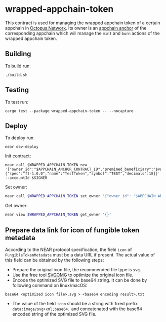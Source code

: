# wrapped-appchain-token

This contract is used for managing the wrapped appchain token of a certain appchain in [Octopus Network](https://oct.network). Its owner is an [appchain anchor](https://github.com/octopus-network/octopus-appchain-anchor) of the corresponding appchain which will manage the `mint` and `burn` actions of the wrapped appchain token.

## Building

To build run:

```shell
./build.sh
```

## Testing

To test run:

```shell
cargo test --package wrapped-appchain-token -- --nocapture
```

## Deploy

To deploy run:

```shell
near dev-deploy
```

Init contract:

```shell
near call $WRAPPED_APPCHAIN_TOKEN new '{"owner_id":"$APPCHAIN_ANCHOR_CONTRACT_ID","premined_beneficiary":"$valid_account_id","premined_balance":"$premined_balance","metadata":{"spec":"ft-1.0.0","name":"TestToken","symbol":"TEST","decimals":18}}' --accountId $SIGNER
```

Set owner:

```bash
near call $WRAPPED_APPCHAIN_TOKEN set_owner '{"owner_id": "$APPCHAIN_ANCHOR_CONTRACT_ID"}' --accountId $SIGNER
```

Get owner:

```bash
near view $WRAPPED_APPCHAIN_TOKEN get_owner '{}'
```

## Prepare data link for icon of fungible token metadata

According to the NEAR protocol specification, the field `icon` of `FungibleTokenMetadata` must be a data URL if present. The actual value of this field can be obtained by the following steps:

* Prepare the original icon file, the recommended file type is `svg`.
* Use the free tool [SVGOMG](https://jakearchibald.github.io/svgomg/) to optimize the original icon file.
* Encode the optimized SVG file to base64 string. It can be done by following command on linux/macOS:

```shell
base64 <optimized icon file>.svg > <base64 encoding result>.txt
```

* The value of the field `icon` should be a string with fixed prefix `data:image/svg+xml;base64,` and concatenated with the base64 encoded string of the optimized SVG file.
